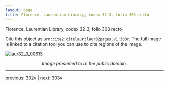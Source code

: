 ```yaml
---
layout: page
title: Florence, Laurentian Library, codex 32.3, folio 303 recto
---
```


Florence, Laurentian Library, codex 32.3, folio 303 recto

Cite this object as `urn:cite2:citelaur:laur32pages.v1:303r`.  The full image is linked to a citation tool you can use to cite regions of the image.

[![laur32_3_00613](http://www.homermultitext.org/iipsrv?IIIF=/project/homer/pyramidal/deepzoom/citelaur/laur32imgs/v1/laur32_3_00613.tif/full/800,/0/default.jpg)](http://www.homermultitext.org/ict2/?urn=urn:cite2:citelaur:laur32imgs.v1:laur32_3_00613) 

<p style="text-align: center; font-style: italic;">Image presumed to in the public domain.</p>

---

previous: [302v](../302v/) | next: [303v](../303v/)
